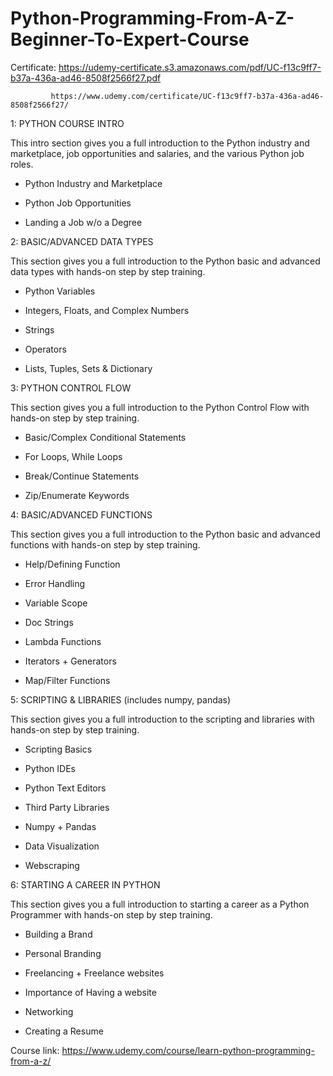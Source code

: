 # Python-Programming-From-A-Z-Beginner-To-Expert-Course

Certificate: https://udemy-certificate.s3.amazonaws.com/pdf/UC-f13c9ff7-b37a-436a-ad46-8508f2566f27.pdf
             
             https://www.udemy.com/certificate/UC-f13c9ff7-b37a-436a-ad46-8508f2566f27/
             

1: PYTHON COURSE INTRO

This intro section gives you a full introduction to the Python industry and marketplace, job opportunities and salaries, and the various Python job roles.

- Python Industry and Marketplace

- Python Job Opportunities

- Landing a Job w/o a Degree



2: BASIC/ADVANCED DATA TYPES

This section gives you a full introduction to the Python basic and advanced data types with hands-on step by step training.

- Python Variables

- Integers, Floats, and Complex Numbers

- Strings

- Operators

- Lists, Tuples, Sets & Dictionary



3: PYTHON CONTROL FLOW

This section gives you a full introduction to the Python Control Flow with hands-on step by step training.

- Basic/Complex Conditional Statements

- For Loops, While Loops

- Break/Continue Statements

- Zip/Enumerate Keywords



4: BASIC/ADVANCED FUNCTIONS

This section gives you a full introduction to the Python basic and advanced functions with hands-on step by step training.

- Help/Defining Function

- Error Handling

- Variable Scope

- Doc Strings

- Lambda Functions

- Iterators + Generators

- Map/Filter Functions



5: SCRIPTING & LIBRARIES (includes numpy, pandas)

This section gives you a full introduction to the scripting and libraries with hands-on step by step training.

- Scripting Basics

- Python IDEs

- Python Text Editors

- Third Party Libraries

- Numpy + Pandas

- Data Visualization

- Webscraping



6: STARTING A CAREER IN PYTHON

This section gives you a full introduction to starting a career as a Python Programmer with hands-on step by step training.

- Building a Brand

- Personal Branding

- Freelancing + Freelance websites

- Importance of Having a website

- Networking

- Creating a Resume


Course link: https://www.udemy.com/course/learn-python-programming-from-a-z/

